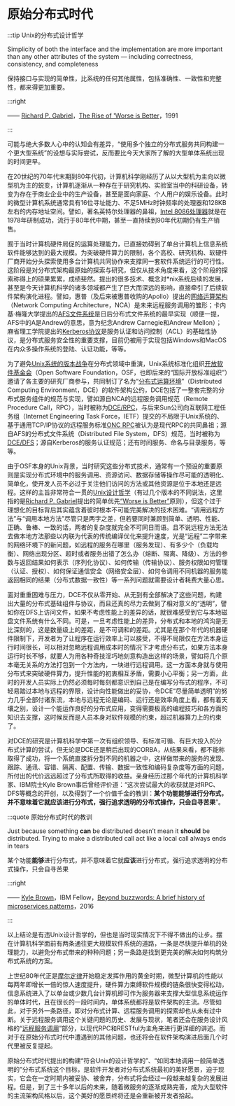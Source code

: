 # 原始分布式时代

:::tip Unix的分布式设计哲学

Simplicity of both the interface and the implementation are more important than any other attributes of the system — including correctness, consistency, and completeness

保持接口与实现的简单性，比系统的任何其他属性，包括准确性、一致性和完整性，都来得更加重要。

:::right 

—— [Richard P. Gabriel](https://en.wikipedia.org/wiki/Richard_P._Gabriel)，[The Rise of 'Worse is Better](https://en.wikipedia.org/wiki/Worse_is_better)，1991

:::

可能与绝大多数人心中的认知会有差异，“使用多个独立的分布式服务共同构建一个更大型系统”的设想与实际尝试，反而要比今天大家所了解的大型单体系统出现的时间更早。

在20世纪的70年代末期到80年代初，计算机科学刚经历了从以大型机为主向以微型机为主的蜕变，计算机逐渐从一种存在于研究机构、实验室当中的科研设备，转变为存在于商业企业中的生产设备，甚至是面向家庭、个人用户的娱乐设备。此时的微型计算机系统通常具有16位寻址能力、不足5MHz时钟频率的处理器和128KB左右的内存地址空间。譬如，著名英特尔处理器的鼻祖，[Intel 8086处理器](https://zh.wikipedia.org/zh-tw/Intel_8086)就是在1978年研制成功，流行于80年代中期，甚至一直持续到90年代初期仍有生产销售。

囿于当时计算机硬件局促的运算处理能力，已直接妨碍到了单台计算机上信息系统软件能够达到的最大规模。为突破硬件算力的限制，各个高校、研究机构、软硬件厂商开始分头探索使用多台计算机共同协作来支撑同一套软件系统运行的可行性。这阶段是对分布式架构最原始的探索与研究，但仅从技术角度来看，这个阶段的探索称得上的硕果累累，成绩斐然。提出的很多技术、概念对*nix系统后续的发展，甚至是今天计算机科学的诸多领域都产生了巨大而深远的影响，直接牵引了后续软件架构演化进程。譬如，惠普（及后来被惠普收购的Apollo）提出的[网络运算架构](https://en.wikipedia.org/wiki/Network_Computing_System)（Network Computing Architecture，NCA）是未来远程服务调用的雏形；卡内基·梅隆大学提出的[AFS文件系统](https://en.wikipedia.org/wiki/Andrew_File_System)是日后分布式文件系统的最早实现（顺便一提，AFS中的A是Andrew的意思，意为纪念Andrew Carnegie和Andrew Mellon）；麻省理工学院提出的[Kerberos协议](https://en.wikipedia.org/wiki/Kerberos_(protocol))是服务认证和访问控制（ACL）的基础性协议，是分布式服务安全性的重要支撑，目前仍被用于实现包括Windows和MacOS在内众多操作系统的登陆、认证功能，等等。

为了避免[Unix系统的版本战争](https://en.wikipedia.org/wiki/Unix_wars)在分布式领域中重演，Unix系统标准化组织[开放软件基金会](https://zh.wikipedia.org/wiki/%E9%96%8B%E6%94%BE%E8%BB%9F%E9%AB%94%E5%9F%BA%E9%87%91%E6%9C%83)（Open Software Foundation，OSF，也即后来的“国际开放标准组织”）邀请了各主要的研究厂商参与，共同制订了名为“[分布式运算环境](https://zh.wikipedia.org/wiki/%E5%88%86%E6%95%A3%E5%BC%8F%E9%81%8B%E7%AE%97%E7%92%B0%E5%A2%83)”（Distributed Computing Environment，DCE）的软件架构公约，DCE包括了一整套完整的分布式服务组件的规范与实现，譬如源自NCA的远程服务调用规范（Remote Procedure Call，RPC），当时被称为[DCE/RPC](https://zh.wikipedia.org/wiki/DCE/RPC)，与后来Sun公司向互联网工程任务组（Internet Engineering Task Force，IETF）提交的不局限于Unix系统的、基于通用TCP/IP协议的远程服务标准[ONC RPC](https://zh.wikipedia.org/wiki/%E9%96%8B%E6%94%BE%E7%B6%B2%E8%B7%AF%E9%81%8B%E7%AE%97%E9%81%A0%E7%AB%AF%E7%A8%8B%E5%BA%8F%E5%91%BC%E5%8F%AB)被认为是现代RPC的共同鼻祖；源自AFS的分布式文件系统（Distributed File System，DFS）规范，当时被称为[DCE/DFS](https://en.wikipedia.org/wiki/DCE_Distributed_File_System)；源自Kerberos的服务认证规范；还有时间服务、命名与目录服务，等等。

由于OSF本身的Unix背景，当时研究这些分布式技术，通常有一个预设的重要原则是实现分布式环境中的服务调用、资源访问、数据存储等操作尽可能的透明化、简单化，使开发人员不必过于关注他们访问的方法或其他资源是位于本地还是远程。这样的主旨非常符合一贯的[Unix设计哲学](https://en.wikipedia.org/wiki/Unix_philosophy#cite_note-0)（有过几个版本的不同说法，这里指的是[Richard P. Gabriel](https://zh.wikipedia.org/w/index.php?title=Richard_P._Gabriel&action=edit&redlink=1)提出的简单优先[“Worse is Better”](https://en.wikipedia.org/wiki/KISS_principle)原则），但这个过于理想化的目标背后其实蕴含着彼时根本不可能完美解决的技术困难。“调用远程方法”与“调用本地方法”尽管只是两字之差，但若要同时兼顾到简单、透明、性能、正确、鲁棒、一致的话，两者的复杂度就完全不可同日而语。且不说远程方法无法去做本地方法那些以内联为代表的传统编译优化来提升速度，光是“远程”二字带来的网络环境下的新问题，如远程的服务在哪里（服务发现）、有多少个（负载均衡）、网络出现分区、超时或者服务出错了怎么办（熔断、隔离、降级）、方法的参数与返回结果如何表示（序列化协议）、如何传输（传输协议）、服务权限如何管理（认证、授权）、如何保证通信安全（网络安全层）、如何令调用不同机器的服务能返回相同的结果（分布式数据一致性）等一系列问题就需要设计者耗费大量心思。

面对重重困难与压力，DCE不仅从零开始、从无到有全部解决了这些问题，构建出大量的分布式基础组件与协议，而且还真的尽力去做到了相对意义的“透明”，譬如你在DFS上访问文件，如果不考虑性能上的差异的话，就很难感受到它与本地磁盘文件系统有什么不同。可是，一旦考虑性能上的差异，分布式和本地的鸿沟是无比深刻的，这是数量级上的差距，是不可调和的差距。尤其是在那个年代的机器硬件限制下，开发者为了让程序在运行效率上可以接受，不得不局限仅在方法本身运行时间很长，可以相对忽略远程调用成本时的情况下才考虑分布式，如果方法本身运行时长不够，就要人为用各种奇技淫巧地刻意构造出这样的场景，譬如将几个原本毫无关系的方法打包到一个方法内，一块进行远程调用。这一方面本身就与使用分布式来突破硬件算力，提升性能的初衷相互矛盾，需要小心平衡；另一方面，此时的开发人员实际上仍然必须每时每刻都意识到自己是在编写分布式的程序，不可轻易踏过本地与远程的界限，设计向性能做出的妥协，令DCE“尽量简单透明”的努力几乎全部付诸东流，本地与远程无论是编码、运行还是效率角度上看，都有着天壤之别，设计一个能运作良好的分布式应用，变得需要极高的编程技巧和各方面的知识去支撑，这时候反而是人员本身对软件规模的约束，超过机器算力上的约束了。

对DCE的研究是计算机科学中第一次有组织领导、有标准可循、有巨大投入的分布式计算的尝试，但无论是DCE还是稍后出现的CORBA，从结果来看，都不能称取得了成功，将一个系统直接拆分到不同的机器之中，这样做带来的服务的发现、跟踪、通讯、容错、隔离、配置、传输、数据一致性和编码复杂度等方面的问题，所付出的代价远远超过了分布式所取得的收益。亲身经历过那个年代的计算机科学家、IBM院士Kyle Brown事后曾经评价道：“这次尝试最大的收获就是对RPC、DFS等概念的开创，以及得到了一个价值千金的教训：**某个功能能够进行分布式，并不意味着它就应该进行分布式，强行追求透明的分布式操作，只会自寻苦果**”。

:::quote 原始分布式时代的教训

Just because something **can** be distributed doesn’t mean it **should** be distributed. Trying to make a distributed call act like a local call always ends in tears

某个功能**能够**进行分布式，并不意味着它就**应该**进行分布式，强行追求透明的分布式操作，只会自寻苦果

:::right 

—— [Kyle Brown](https://en.wikipedia.org/wiki/Kyle_Brown_(computer_scientist))，IBM Fellow，[Beyond buzzwords: A brief history of microservices patterns](https://developer.ibm.com/technologies/microservices/articles/cl-evolution-microservices-patterns/)，2016

:::

以上结论是有违Unix设计哲学的，但也是当时现实情况下不得不做出的让步。摆在计算机科学面前有两条通往更大规模软件系统的道路，一条是尽快提升单机的处理能力，以避免分布式带来的种种问题；另一条路是找到更完美的解决如何构筑分布式系统的方案。

上世纪80年代正是[摩尔定律](https://zh.wikipedia.org/wiki/%E6%91%A9%E5%B0%94%E5%AE%9A%E5%BE%8B)开始稳定发挥作用的黄金时期，微型计算机的性能以每两年即增长一倍的惊人速度提升，硬件算力束缚软件规模的链条很快变得松动，信息系统进入了以单台或少数几台计算机即可作为服务器来支撑大型信息系统运作的单体时代，且在很长的一段时间内，单体系统都将是软件架构的主流。尽管如此，对于另外一条路径，即对分布式计算、远程服务调用的探索却也从未有过中断。关于远程服务调用这个关键问题的历史、发展与现状，笔者还会在服务设计风格的“[远程服务调用](/architect-perspective/general-architecture/api-style/rpc.html)”部分，以现代RPC和RESTful为主角来进行更详细的讲述。而对于在原始分布式时代中遭遇到的其他问题，也还将会在软件架构演进后面几个时代里被反复提起。

原始分布式时代提出的构建“符合Unix的设计哲学的”、“如同本地调用一般简单透明的”分布式系统这个目标，是软件开发者对分布式系统最初的美好愿景，迫于现实，它会在一定时期内被妥协、被舍弃，分布式将会经过一段越来越复杂的发展进程。但是，到了三十多年以后的未来，随着微服务的逐渐成熟完善，成为大型软件的主流架构风格以后，这个美好的愿景终将还是会重新被开发者拾起。

